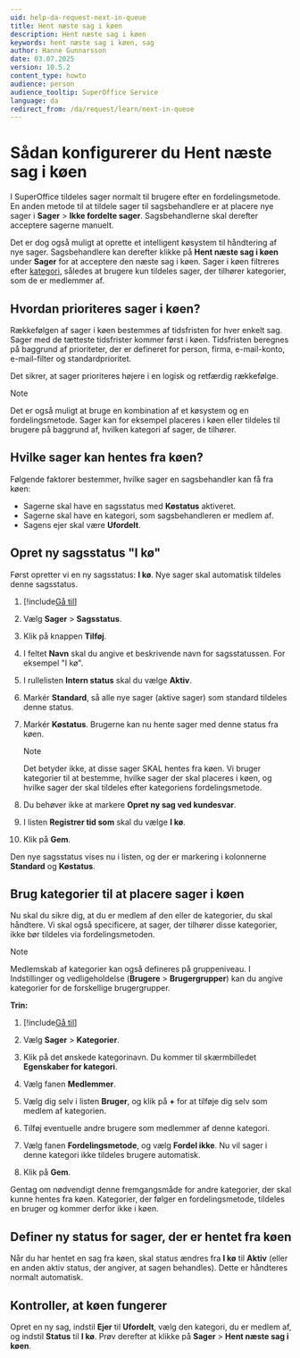 ```yaml
---
uid: help-da-request-next-in-queue
title: Hent næste sag i køen
description: Hent næste sag i køen
keywords: hent næste sag i køen, sag
author: Hanne Gunnarsson
date: 03.07.2025
version: 10.5.2
content_type: howto
audience: person
audience_tooltip: SuperOffice Service
language: da
redirect_from: /da/request/learn/next-in-queue
---
```


# Sådan konfigurerer du Hent næste sag i køen

I SuperOffice tildeles sager normalt til brugere efter en fordelingsmetode. En anden metode til at tildele sager til sagsbehandlere er at placere nye sager i **Sager** > **Ikke fordelte sager**. Sagsbehandlerne skal derefter acceptere sagerne manuelt.

Det er dog også muligt at oprette et intelligent køsystem til håndtering af nye sager. Sagsbehandlere kan derefter klikke på **Hent næste sag i køen** under **Sager** for at acceptere den næste sag i køen. Sager i køen filtreres efter [kategori][2], således at brugere kun tildeles sager, der tilhører kategorier, som de er medlemmer af.

## Hvordan prioriteres sager i køen?

Rækkefølgen af sager i køen bestemmes af tidsfristen for hver enkelt sag. Sager med de tætteste tidsfrister kommer først i køen. Tidsfristen beregnes på baggrund af prioriteter, der er defineret for person, firma, e-mail-konto, e-mail-filter og standardprioritet.

Det sikrer, at sager prioriteres højere i en logisk og retfærdig rækkefølge.

> [!NOTE]
> Det er også muligt at bruge en kombination af et køsystem og en fordelingsmetode. Sager kan for eksempel placeres i køen eller tildeles til brugere på baggrund af, hvilken kategori af sager, de tilhører.

## Hvilke sager kan hentes fra køen?

Følgende faktorer bestemmer, hvilke sager en sagsbehandler kan få fra køen:

* Sagerne skal have en sagsstatus med **Køstatus** aktiveret.
* Sagerne skal have en kategori, som sagsbehandleren er medlem af.
* Sagens ejer skal være **Ufordelt**.

## Opret ny sagsstatus "I kø"

Først opretter vi en ny sagsstatus: **I kø**. Nye sager skal automatisk tildeles denne sagsstatus.

1. [!include[Gå til](../../learn/includes/goto-sm.md)]

1. Vælg **Sager** > **Sagsstatus**.

1. Klik på knappen **Tilføj**.

1. I feltet **Navn** skal du angive et beskrivende navn for sagsstatussen. For eksempel "I kø".

1. I rullelisten **Intern status** skal du vælge **Aktiv**.

1. Markér **Standard**, så alle nye sager (aktive sager) som standard tildeles denne status.

1. Markér **Køstatus**. Brugerne kan nu hente sager med denne status fra køen.

    > [!NOTE]
    > Det betyder ikke, at disse sager SKAL hentes fra køen. Vi bruger kategorier til at bestemme, hvilke sager der skal placeres i køen, og hvilke sager der skal tildeles efter kategoriens fordelingsmetode.

1. Du behøver ikke at markere **Opret ny sag ved kundesvar**.

1. I listen **Registrer tid som** skal du vælge **I kø**.

1. Klik på **Gem**.

Den nye sagsstatus vises nu i listen, og der er markering i kolonnerne **Standard** og **Køstatus**.

## Brug kategorier til at placere sager i køen

Nu skal du sikre dig, at du er medlem af den eller de kategorier, du skal håndtere. Vi skal også specificere, at sager, der tilhører disse kategorier, ikke bør tildeles via fordelingsmetoden.

> [!NOTE]
> Medlemskab af kategorier kan også defineres på gruppeniveau. I Indstillinger og vedligeholdelse (**Brugere** > **Brugergrupper**) kan du angive kategorier for de forskellige brugergrupper.

**Trin:**

1. [!include[Gå til](../../learn/includes/goto-sm.md)]

1. Vælg **Sager** > **Kategorier**.

1. Klik på det ønskede kategorinavn. Du kommer til skærmbilledet **Egenskaber for kategori**.

1. Vælg fanen **Medlemmer**.

1. Vælg dig selv i listen **Bruger**, og klik på **+** for at tilføje dig selv som medlem af kategorien.

1. Tilføj eventuelle andre brugere som medlemmer af denne kategori.

1. Vælg fanen **Fordelingsmetode**, og vælg **Fordel ikke**. Nu vil sager i denne kategori ikke tildeles brugere automatisk.

1. Klik på **Gem**.

Gentag om nødvendigt denne fremgangsmåde for andre kategorier, der skal kunne hentes fra køen. Kategorier, der følger en fordelingsmetode, tildeles en bruger og kommer derfor ikke i køen.

## Definer ny status for sager, der er hentet fra køen

Når du har hentet en sag fra køen, skal status ændres fra **I kø** til **Aktiv** (eller en anden aktiv status, der angiver, at sagen behandles). Dette er håndteres normalt automatisk.

## Kontroller, at køen fungerer

Opret en ny sag, indstil **Ejer** til **Ufordelt**, vælg den kategori, du er medlem af, og indstil **Status** til **I kø**. Prøv derefter at klikke på **Sager** > **Hent næste sag i køen**.

<!-- Referenced links -->
[2]: category/index.md
